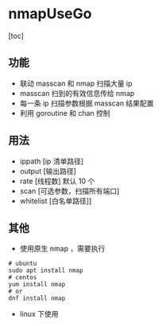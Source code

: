 # nmapUseGo

[toc]

## 功能
* 联动 masscan 和 nmap 扫描大量 ip
* masscan 扫到的有效信息传给 nmap
* 每一条 ip 扫描参数根据 masscan 结果配置
* 利用 goroutine 和 chan 控制

## 用法
* ippath [ip 清单路径]
* output [输出路径]
* rate [线程数] 默认 10 个
* scan [可选参数，扫描所有端口]
* whitelist [白名单路径]]



## 其他
* 使用原生 nmap ，需要执行
```shell
# ubuntu
sudo apt install nmap
# centos
yum install nmap
# or
dnf install nmap
```
* linux 下使用
